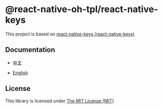 # @react-native-oh-tpl/react-native-keys

This project is based on [react-native-keys (react-native-keys)](https://github.com/numandev1/react-native-keys)

## Documentation

- [中文](https://gitee.com/react-native-oh-library/usage-docs/blob/master/zh-cn/react-native-keys.md)

- [English](https://gitee.com/react-native-oh-library/usage-docs/blob/master/en/react-native-keys.md)

## License

This library is licensed under [The MIT License (MIT)](https://github.com/react-native-oh-library/react-native-keys/blob/sig/LICENSE)

